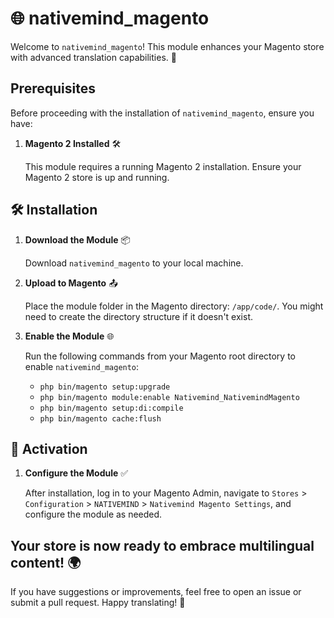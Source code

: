 # 🌐 nativemind_magento

Welcome to `nativemind_magento`! This module enhances your Magento store with advanced translation capabilities. 🚀

## Prerequisites

Before proceeding with the installation of `nativemind_magento`, ensure you have:

1. **Magento 2 Installed** 🛠️

   This module requires a running Magento 2 installation. Ensure your Magento 2 store is up and running.

## 🛠️ Installation

1. **Download the Module** 📦
   
   Download `nativemind_magento` to your local machine.

2. **Upload to Magento** 📤

   Place the module folder in the Magento directory: `/app/code/`. You might need to create the directory structure if it doesn't exist.

3. **Enable the Module** 🌐

   Run the following commands from your Magento root directory to enable `nativemind_magento`:
   - `php bin/magento setup:upgrade`
   - `php bin/magento module:enable Nativemind_NativemindMagento`
   - `php bin/magento setup:di:compile`
   - `php bin/magento cache:flush`

## 🔌 Activation

1. **Configure the Module** ✅

   After installation, log in to your Magento Admin, navigate to `Stores` > `Configuration` > `NATIVEMIND` > `Nativemind Magento Settings`, and configure the module as needed.

Your store is now ready to embrace multilingual content! 🌍
---

If you have suggestions or improvements, feel free to open an issue or submit a pull request. Happy translating! 🎉
